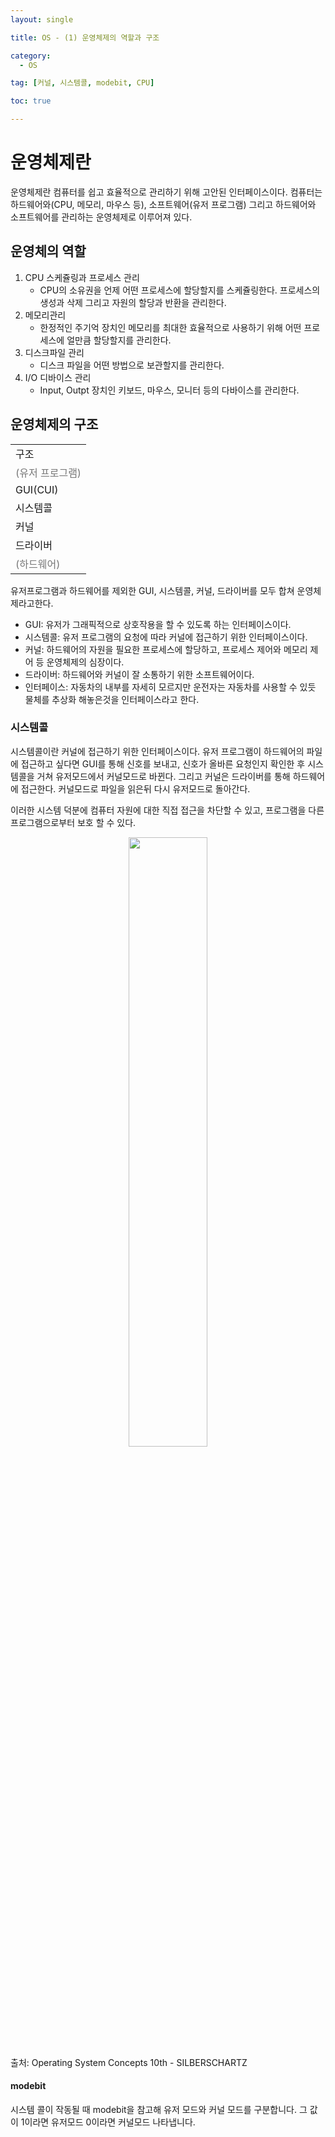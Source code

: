 ```yaml
---
layout: single

title: OS - (1) 운영체제의 역할과 구조

category:
  - OS

tag: [커널, 시스템콜, modebit, CPU]

toc: true

---
```


# 운영체제란

운영체제란 컴퓨터를 쉽고 효율적으로 관리하기 위해 고안된 인터페이스이다. 컴퓨터는 하드웨어와(CPU, 메모리, 마우스 등), 소프트웨어(유저 프로그램) 그리고 하드웨어와 소프트웨어를 관리하는 운영체제로 이루어져 있다.

## 운영체의 역할

1. CPU 스케쥴링과 프로세스 관리
    + CPU의 소유권을 언제 어떤 프로세스에 할당할지를 스케쥴링한다. 프로세스의 생성과 삭제 그리고 자원의 할당과 반환을 관리한다.
2. 메모리관리
    + 한정적인 주기억 장치인 메모리를 최대한 효율적으로 사용하기 위해 어떤 프로세스에 얼만큼 할당할지를 관리한다.
3. 디스크파일 관리
    + 디스크 파일을 어떤 방법으로 보관할지를 관리한다.
4. I/O 디바이스 관리
    + Input, Outpt 장치인 키보드, 마우스, 모니터 등의 다바이스를 관리한다.

## 운영체제의 구조  
<center>
    <table>
        <tr>
            <td>구조</td>
        </tr>
        <tr>
            <td style="color: #777;">(유저 프로그램)</td>
        </tr>
        <tr>
            <td>GUI(CUI)</td>
        </tr>
        <tr>
            <td>시스템콜</td>
        </tr>
        <tr>
            <td>커널</td>
        </tr>
        <tr>
            <td>드라이버</td>
        </tr>
        <tr>
            <td style="color: #777">(하드웨어)</td>
        </tr>
    </table>
</center>

유저프로그램과 하드웨어를 제외한 GUI, 시스템콜, 커널, 드라이버를 모두 합쳐 운영체제라고한다. 
+ GUI: 유저가 그래픽적으로 상호작용을 할 수 있도록 하는 인터페이스이다.
+ 시스템콜: 유저 프로그램의 요청에 따라 커널에 접근하기 위한 인터페이스이다.
+ 커널: 하드웨어의 자원을 필요한 프로세스에 할당하고, 프로세스 제어와 메모리 제어 등 운영체제의 심장이다.
+ 드라이버: 하드웨어와 커널이 잘 소통하기 위한 소프트웨어이다.
+ 인터페이스: 자동차의 내부를 자세히 모르지만 운전자는 자동차를 사용할 수 있듯 물체를 추상화 해놓은것을 인터페이스라고 한다.

### 시스템콜
시스템콜이란 커널에 접근하기 위한 인터페이스이다. 유저 프로그램이 하드웨어의 파일에 접근하고 싶다면 GUI를 통해 신호를 보내고, 신호가 올바른 요청인지 확인한 후 시스템콜을 거쳐 유저모드에서 커널모드로 바뀐다. 그리고 커널은 드라이버를 통해 하드웨어에 접근한다. 커널모드로 파일을 읽은뒤 다시 유저모드로 돌아간다. <br>
  
이러한 시스템 덕분에 컴퓨터 자원에 대한 직접 접근을 차단할 수 있고, 프로그램을 다른 프로그램으로부터 보호 할 수 있다.

<center>
  <img src="https://img1.daumcdn.net/thumb/R1280x0/?scode=mtistory2&fname=https%3A%2F%2Fblog.kakaocdn.net%2Fdn%2FJXwNG%2Fbtqw787Kgfe%2FvmrkitiEEjDI8G9w2mFzUk%2Fimg.png" width="50%">  
</center>
출처: Operating System Concepts 10th - SILBERSCHARTZ  

#### modebit
시스템 콜이 작동될 때 modebit을 참고해 유저 모드와 커널 모드를 구분합니다. 그 값이 1이라면 유저모드 0이라면 커널모드 나타냅니다.
